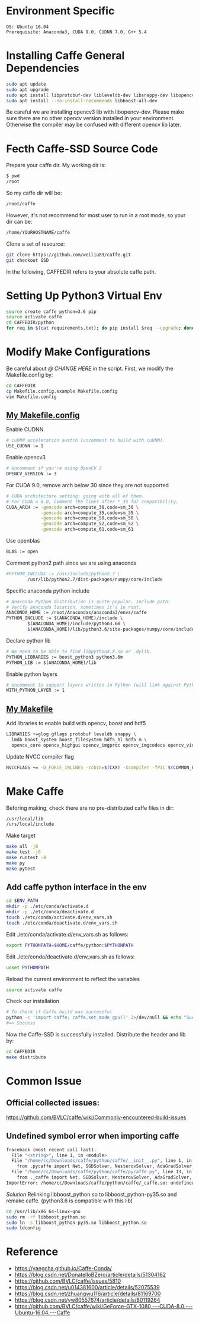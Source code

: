 # Environment Specific
```
OS: Ubuntu 16.04
Prerequisite: Anaconda3, CUDA 9.0, CUDNN 7.0, G++ 5.4
```

# Installing Caffe General Dependencies
```sh
sudo apt update
sudo apt upgrade
sudo apt install libprotobuf-dev libleveldb-dev libsnappy-dev libopencv-dev libhdf5-serial-dev protobuf-compiler libopenblas-dev
sudo apt install --no-install-recommends libboost-all-dev
```

Be careful we are installing opencv3 lib with libopencv-dev. Please make sure there are no other opencv version installed in your environment. Otherwise the compiler may be confused with different opencv lib later.

# Fecth Caffe-SSD Source Code
Prepare your caffe dir. My working dir is:
```sh
$ pwd   
/root
```
So my caffe dir will be:
```sh
/root/caffe
```
However, it's not recommend for most user to run in a root mode, so your dir can be:
```sh
/home/YOURHOSTNAME/caffe
```
Clone a set of resource:
```sh
git clone https://github.com/weiliu89/caffe.git
git checkout SSD
``` 
In the following, CAFFEDIR refers to your absolute caffe path.


# Setting Up Python3 Virtual Env
```sh
source create caffe python=3.6 pip
source activate caffe
cd CAFFEDIR/python
for req in $(cat requirements.txt); do pip install $req --upgrade; done
```

# Modify Make Configurations

Be careful about _@ CHANGE HERE_ in the script. First, we modify the Makefile.config by:
```sh
cd CAFFEDIR
cp Makefile.config.example Makefile.config
vim Makefile.config
```

## [My Makefile.config](https://github.com/onion233/Mobile-SSD-on-Raspi-With-Openvino/blob/master/Install_Caffe-SSD/Makefile.config)

Enable CUDNN
```sh
# cuDNN acceleration switch (uncomment to build with cuDNN).
USE_CUDNN := 1
```
Enable opencv3
```sh
# Uncomment if you're using OpenCV 3
OPENCV_VERSION := 3
```
For CUDA 9.0,  remove arch below 30 since they are not supported
```sh
# CUDA architecture setting: going with all of them.
# For CUDA < 6.0, comment the lines after *_35 for compatibility.
CUDA_ARCH := -gencode arch=compute_30,code=sm_30 \
             -gencode arch=compute_35,code=sm_35 \
             -gencode arch=compute_50,code=sm_50 \
             -gencode arch=compute_52,code=sm_52 \
             -gencode arch=compute_61,code=sm_61
```
Use openblas
```sh
BLAS := open
```
Comment python2 path since we are using anaconda
```sh
#PYTHON_INCLUDE := /usr/include/python2.7 \
		/usr/lib/python2.7/dist-packages/numpy/core/include
```
Specific anaconda python include
```sh
# Anaconda Python distribution is quite popular. Include path:
# Verify anaconda location, sometimes it's in root.
ANACONDA_HOME := /root/Anacondas/anaconda3/envs/caffe
PYTHON_INCLUDE := $(ANACONDA_HOME)/include \
		$(ANACONDA_HOME)/include/python3.6m \
		$(ANACONDA_HOME)/lib/python3.6/site-packages/numpy/core/include 
```
Declare python lib 
```sh
# We need to be able to find libpythonX.X.so or .dylib.
PYTHON_LIBRARIES := boost_python3 python3.6m
PYTHON_LIB := $(ANACONDA_HOME)/lib
```

Enable python layers
```sh
# Uncomment to support layers written in Python (will link against Python libs)
WITH_PYTHON_LAYER := 1
```

## [My Makefile]([http://coding.net](https://github.com/onion233/Mobile-SSD-on-Raspi-With-Openvino/blob/master/Install_Caffe-SSD/Makefile))
Add libraries to enable build with opencv, boost and hdf5
```sh
LIBRARIES +=glog gflags protobuf leveldb snappy \
  lmdb boost_system boost_filesystem hdf5_hl hdf5 m \
  opencv_core opencv_highgui opencv_imgproc opencv_imgcodecs opencv_videoio boost_regex
```
Update NVCC compiler flag
```sh
NVCCFLAGS += -D_FORCE_INLINES -ccbin=$(CXX) -Xcompiler -fPIC $(COMMON_FLAGS)
```

# Make Caffe

Beforing making, check there are no pre-distributed caffe files in dir:
```sh
/usr/local/lib
/urs/local/include
```
Make target
```sh
make all -j8
make test -j8
make runtest -8
make py
make pytest

```
## Add caffe python interface in the env

```sh
cd $ENV_PATH
mkdir -p ./etc/conda/activate.d
mkdir -p ./etc/conda/deactivate.d
touch ./etc/conda/activate.d/env_vars.sh
touch ./etc/conda/deactivate.d/env_vars.sh
```
Edit ./etc/conda/activate.d/env_vars.sh as follows:
```sh
export PYTHONPATH=$HOME/caffe/python:$PYTHONPATH
```

Edit ./etc/conda/deactivate.d/env_vars.sh as follows:
```sh
unset PYTHONPATH
```

Reload the current environment to reflect the variables
```sh
source activate caffe
```
Check our installation
```sh
# To check if Caffe build was successful
python -c 'import caffe; caffe.set_mode_gpu()' 2>/dev/null && echo "Success" || echo "Failure"
#=> Success
```
Now the Caffe-SSD is successfully installed. Distribute the header and lib by:
```sh
cd CAFFEDIR
make distribute
```
# Common Issue

## Official collected issues:
https://github.com/BVLC/caffe/wiki/Commonly-encountered-build-issues
## Undefined symbol error when importing caffe
```sh
Traceback (most recent call last):
  File "<string>", line 1, in <module>
  File "/home/cc/Downloads/caffe/python/caffe/__init__.py", line 1, in <module>
    from .pycaffe import Net, SGDSolver, NesterovSolver, AdaGradSolver, RMSPropSolver, AdaDeltaSolver, AdamSolver, NCCL, Timer
  File "/home/cc/Downloads/caffe/python/caffe/pycaffe.py", line 13, in <module>
    from ._caffe import Net, SGDSolver, NesterovSolver, AdaGradSolver, \
ImportError: /home/cc/Downloads/caffe/python/caffe/_caffe.so: undefined symbol: _ZN5boost6python6detail11init_moduleER11PyModuleDefPFvvE
```

*Solution*
Relinking libboost_python.so to libboost_python-py35.so and remake caffe. (python3.6 is compatible with this lib)
```sh
cd /usr/lib/x86_64-linux-gnu
sudo rm -rf libboost_python.so
sudo ln -s libboost_python-py35.so libboost_python.so
sudo ldconfig
```



# Reference 
* https://yangcha.github.io/Caffe-Conda/
* https://blog.csdn.net/DonatelloBZero/article/details/51304162
* https://github.com/BVLC/caffe/issues/5810
* https://blog.csdn.net/u014381600/article/details/52075539
* https://blog.csdn.net/zhuangwu116/article/details/81169700
* https://blog.csdn.net/yw80557674/article/details/80119264
* https://github.com/BVLC/caffe/wiki/GeForce-GTX-1080,---CUDA-8.0,---Ubuntu-16.04,---Caffe